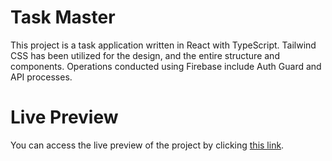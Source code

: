 # Task Master

This project is a task application written in React with TypeScript. Tailwind CSS has been utilized for the design, and the entire structure and components. Operations conducted using Firebase include Auth Guard and API processes.

# Live Preview

You can access the live preview of the project by clicking [this link](https://task-master-bay.vercel.app/).

